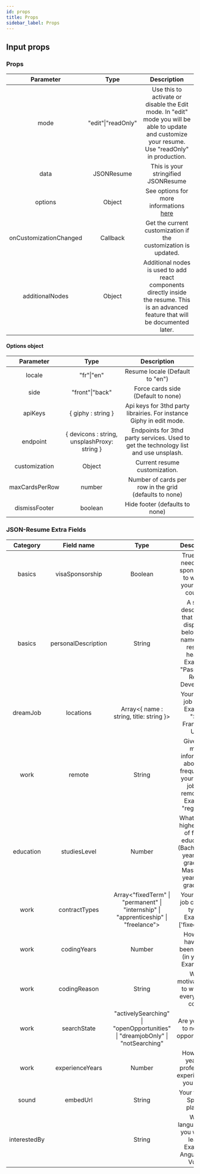 ```yaml
---
id: props
title: Props
sidebar_label: Props
---
```


## Input props

### Props

|     **Parameter**      |      **Type**      |                                                                  **Description**                                                                  |
| :--------------------: | :----------------: | :-----------------------------------------------------------------------------------------------------------------------------------------------: |
|          mode          | "edit"\|"readOnly" | Use this to activate or disable the Edit mode. In "edit" mode you will be able to update and customize your resume. Use "readOnly" in production. |
|          data          |     JSONResume     |                                                        This is your stringified JSONResume                                                        |
|        options         |       Object       |                                                See options for more informations [here](#options)                                                 |
| onCustomizationChanged |      Callback      |                                          Get the current customization if the customization is updated.                                           |
|    additionalNodes     |       Object       |      Additional nodes is used to add react components directly inside the resume. This is an advanced feature that will be documented later.      |

#### Options object

| **Parameter**  |                   **Type**                   |                                   **Description**                                    |
| :------------: | :------------------------------------------: | :----------------------------------------------------------------------------------: |
|     locale     |                  "fr"\|"en"                  |                           Resume locale (Default to "en")                            |
|      side      |               "front"\|"back"                |                          Force cards side (Default to none)                          |
|    apiKeys     |              { giphy : string }              |         Api keys for 3thd party librairies. For instance Giphy in edit mode.         |
|    endpoint    | { devicons : string, unsplashProxy: string } | Endpoints for 3thd party services. Used to get the technology list and use unsplash. |
| customization  |                    Object                    |                            Current resume customization.                             |
| maxCardsPerRow |                    number                    |                Number of cards per row in the grid (defaults to none)                |
| dismissFooter  |                   boolean                    |                            Hide footer (defaults to none)                            |

### JSON-Resume Extra Fields

| **Category** |   **Field name**    |                                       **Type**                                       |                                                     **Description**                                                     |
| :----------: | :-----------------: | :----------------------------------------------------------------------------------: | :---------------------------------------------------------------------------------------------------------------------: |
|    basics    |   visaSponsorship   |                                       Boolean                                        |                           True if you need a visa sponsorship to work in your dream country.                            |
|    basics    | personalDescription |                                        String                                        | A short description that will be displayed below your name in the resume header. Example: "Passionate React Developer". |
|   dreamJob   |      locations      |                       Array<{ name : string, title: string }>                        |                                  Your dream job cities. Example: "San Francisco, US".                                   |
|     work     |       remote        |                                        String                                        |         Give here more information about the frequency if your dream job is a remote job. Example: "regularly"          |
|  education   |    studiesLevel     |                                        Number                                        |   What is your highest level of formal education? (Bachelor = 3 years post graduate. Master = 5 years post graduate)    |
|     work     |    contractTypes    | Array<"fixedTerm" \| "permanent" \| "internship" \| "apprenticeship" \| "freelance"> |                                  Your dream job contract types. Example: ['fixedTerm']                                  |
|     work     |     codingYears     |                                        Number                                        |                                  How long have you been coding (in years)? Example: 5                                   |
|     work     |    codingReason     |                                        String                                        |                                    What motivates you to wake up every day to code?                                     |
|     work     |     searchState     |    "activelySearching" \| "openOpportunities" \| "dreamjobOnly" \| "notSearching"    |                                         Are you open to new job opportunities?                                          |
|     work     |   experienceYears   |                                        Number                                        |                                 How many years of professional experience do you have?                                  |
|    sound     |      embedUrl       |                                        String                                        |                                             Your favorite Spotify playlist.                                             |
| interestedBy |                     |                                        String                                        |                            What languages do you want to learn? Example: Angular and Vue.js                             |
